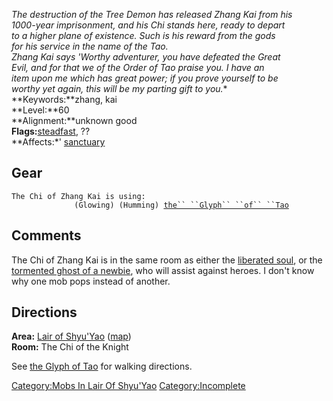 *The destruction of the Tree Demon has released Zhang Kai from his*  
*1000-year imprisonment, and his Chi stands here, ready to depart*  
*to a higher plane of existence. Such is his reward from the gods*  
*for his service in the name of the Tao.*  
*Zhang Kai says 'Worthy adventurer, you have defeated the Great*  
*Evil, and for that we of the Order of Tao praise you. I have an*  
*item upon me which has great power; if you prove yourself to be*  
*worthy yet again, this will be my parting gift to you.**  
**Keywords:**zhang, kai  
**Level:**60  
**Alignment:**unknown good  
**Flags:**[steadfast](Sentinel_Mobs "wikilink"), ??  
**Affects:*' [sanctuary](Sanctuary "wikilink")

## Gear

`The Chi of Zhang Kai is using:`  
<held>`              (Glowing) (Humming) `[`the`` ``Glyph`` ``of`` ``Tao`](Glyph_Of_Tao_(1_of_2) "wikilink")

## Comments

The Chi of Zhang Kai is in the same room as either the [liberated
soul](Liberated_Soul "wikilink"), or the [tormented ghost of a
newbie](Tormented_Ghost_Of_A_Newbie "wikilink"), who will assist against
heroes. I don't know why one mob pops instead of another.

## Directions

**Area:** [Lair of Shyu'Yao](:Category:Lair_Of_Shyu'Yao "wikilink")
([map](Lair_Of_Shyu'Yao_Map "wikilink"))  
**Room:** The Chi of the Knight

See [the Glyph of Tao](Glyph_Of_Tao_(1_of_2) "wikilink") for walking
directions.

[Category:Mobs In Lair Of
Shyu'Yao](Category:Mobs_In_Lair_Of_Shyu'Yao "wikilink")
[Category:Incomplete](Category:Incomplete "wikilink")
